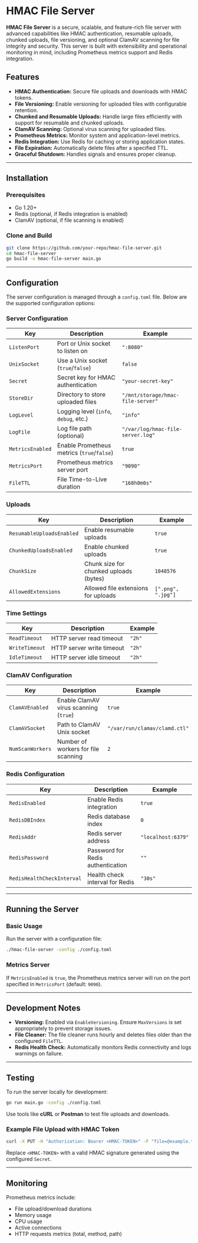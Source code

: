 
# HMAC File Server

**HMAC File Server** is a secure, scalable, and feature-rich file server with advanced capabilities like HMAC authentication, resumable uploads, chunked uploads, file versioning, and optional ClamAV scanning for file integrity and security. This server is built with extensibility and operational monitoring in mind, including Prometheus metrics support and Redis integration.

## Features

- **HMAC Authentication:** Secure file uploads and downloads with HMAC tokens.
- **File Versioning:** Enable versioning for uploaded files with configurable retention.
- **Chunked and Resumable Uploads:** Handle large files efficiently with support for resumable and chunked uploads.
- **ClamAV Scanning:** Optional virus scanning for uploaded files.
- **Prometheus Metrics:** Monitor system and application-level metrics.
- **Redis Integration:** Use Redis for caching or storing application states.
- **File Expiration:** Automatically delete files after a specified TTL.
- **Graceful Shutdown:** Handles signals and ensures proper cleanup.

---

## Installation

### Prerequisites

- Go 1.20+
- Redis (optional, if Redis integration is enabled)
- ClamAV (optional, if file scanning is enabled)

### Clone and Build

```bash
git clone https://github.com/your-repo/hmac-file-server.git
cd hmac-file-server
go build -o hmac-file-server main.go
```

---

## Configuration

The server configuration is managed through a `config.toml` file. Below are the supported configuration options:

### **Server Configuration**

| Key                    | Description                                         | Example                         |
|------------------------|-----------------------------------------------------|---------------------------------|
| `ListenPort`           | Port or Unix socket to listen on                    | `":8080"`                      |
| `UnixSocket`           | Use a Unix socket (`true`/`false`)                  | `false`                        |
| `Secret`               | Secret key for HMAC authentication                 | `"your-secret-key"`            |
| `StoreDir`             | Directory to store uploaded files                  | `"/mnt/storage/hmac-file-server"` |
| `LogLevel`             | Logging level (`info`, `debug`, etc.)               | `"info"`                       |
| `LogFile`              | Log file path (optional)                           | `"/var/log/hmac-file-server.log"` |
| `MetricsEnabled`       | Enable Prometheus metrics (`true`/`false`)          | `true`                         |
| `MetricsPort`          | Prometheus metrics server port                     | `"9090"`                       |
| `FileTTL`              | File Time-to-Live duration                         | `"168h0m0s"`                   |

### **Uploads**

| Key                        | Description                                   | Example     |
|----------------------------|-----------------------------------------------|-------------|
| `ResumableUploadsEnabled`  | Enable resumable uploads                     | `true`      |
| `ChunkedUploadsEnabled`    | Enable chunked uploads                       | `true`      |
| `ChunkSize`                | Chunk size for chunked uploads (bytes)       | `1048576`   |
| `AllowedExtensions`        | Allowed file extensions for uploads          | `[".png", ".jpg"]` |

### **Time Settings**

| Key             | Description                    | Example  |
|------------------|--------------------------------|----------|
| `ReadTimeout`    | HTTP server read timeout      | `"2h"`   |
| `WriteTimeout`   | HTTP server write timeout     | `"2h"`   |
| `IdleTimeout`    | HTTP server idle timeout      | `"2h"`   |

### **ClamAV Configuration**

| Key                | Description                               | Example                          |
|--------------------|-------------------------------------------|----------------------------------|
| `ClamAVEnabled`    | Enable ClamAV virus scanning (`true`)     | `true`                          |
| `ClamAVSocket`     | Path to ClamAV Unix socket               | `"/var/run/clamav/clamd.ctl"`   |
| `NumScanWorkers`   | Number of workers for file scanning       | `2`                             |

### **Redis Configuration**

| Key                        | Description                      | Example           |
|----------------------------|----------------------------------|-------------------|
| `RedisEnabled`             | Enable Redis integration         | `true`            |
| `RedisDBIndex`             | Redis database index             | `0`               |
| `RedisAddr`                | Redis server address             | `"localhost:6379"`|
| `RedisPassword`            | Password for Redis authentication| `""`              |
| `RedisHealthCheckInterval` | Health check interval for Redis  | `"30s"`           |

---

## Running the Server

### Basic Usage

Run the server with a configuration file:

```bash
./hmac-file-server -config ./config.toml
```

### Metrics Server

If `MetricsEnabled` is `true`, the Prometheus metrics server will run on the port specified in `MetricsPort` (default: `9090`).

---

## Development Notes

- **Versioning:** Enabled via `EnableVersioning`. Ensure `MaxVersions` is set appropriately to prevent storage issues.
- **File Cleaner:** The file cleaner runs hourly and deletes files older than the configured `FileTTL`.
- **Redis Health Check:** Automatically monitors Redis connectivity and logs warnings on failure.

---

## Testing

To run the server locally for development:

```bash
go run main.go -config ./config.toml
```

Use tools like **cURL** or **Postman** to test file uploads and downloads.

### Example File Upload with HMAC Token

```bash
curl -X PUT -H "Authorization: Bearer <HMAC-TOKEN>" -F "file=@example.txt" http://localhost:8080/uploads/example.txt
```

Replace `<HMAC-TOKEN>` with a valid HMAC signature generated using the configured `Secret`.

---

## Monitoring

Prometheus metrics include:
- File upload/download durations
- Memory usage
- CPU usage
- Active connections
- HTTP requests metrics (total, method, path)

